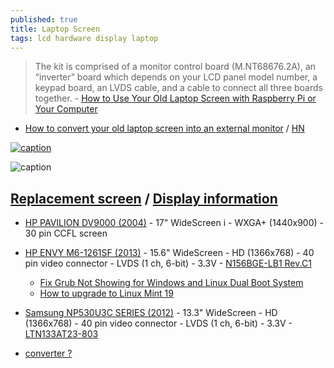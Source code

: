 ```yaml
---
published: true
title: Laptop Screen
tags: lcd hardware display laptop
---
```

> The kit is comprised of a monitor control board (M.NT68676.2A), an “inverter” board which depends on your LCD panel model number, a keypad board, an LVDS cable, and a cable to connect all three boards together. - [How to Use Your Old Laptop Screen with Raspberry Pi or Your Computer](https://www.cnx-software.com/2016/02/05/re-using-your-old-laptop-screen-with-raspberry-pi-or-your-computer/)

- [How to convert your old laptop screen into an external monitor](https://www.slashdigit.com/convert-old-laptop-screen-external-monitor/) / [HN](https://news.ycombinator.com/item?id=26443025)

[![caption](https://img.youtube.com/vi/6L0TPJEXiAI/0.jpg)](https://www.youtube.com/watch?v=6L0TPJEXiAI)

![caption](https://www.cnx-software.com/wp-content/uploads/2016/02/Monitor_Control_Board.jpg)

## [Replacement screen](https://www.laptopscreen.com/English/) / [Display information](https://www.panelook.com)

- [HP PAVILION DV9000 (2004)](https://www.laptopscreen.com/English/model/HP/PAVILION%20DV9000/) - 17" WideScreen i - WXGA+ (1440x900) - 30 pin CCFL screen
- [HP ENVY M6-1261SF (2013)](https://www.laptopscreen.com/English/model/HP/ENVY%20M6-1261SF/) - 15.6" WideScreen - HD (1366x768) - 40 pin video connector - LVDS (1 ch, 6-bit) - 3.3V - [N156BGE-LB1 Rev.C1](https://www.panelook.com/modeldetail.php?id=15939)
	- [Fix Grub Not Showing for Windows and Linux Dual Boot System](https://itsfoss.com/no-grub-windows-linux/)
    - [How to upgrade to Linux Mint 19](https://community.linuxmint.com/tutorial/view/2416)
- [Samsung NP530U3C SERIES (2012)](https://www.laptopscreen.com/English/model/Samsung/NP530U3C%20SERIES/) - 13.3" WideScreen  - HD (1366x768)  - 40 pin video connector - LVDS (1 ch, 6-bit) - 3.3V - [LTN133AT23-803](https://www.panelook.com/LTN133AT23-801_Samsung_13.3_LCM_overview_18437.html)
    
    
- [converter ?](https://www.youtube.com/watch?v=QLQidwGQq8U)
